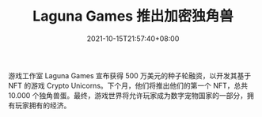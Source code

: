 ﻿---
title: "Laguna Games 推出加密独角兽"
date: 2021-10-15T21:57:40+08:00
lastmod: 2021-10-15T16:45:40+08:00
draft: false
authors: ["Butterfly"]
description: "游戏工作室 Laguna Games 宣布获得 500 万美元的种子轮融资，以开发其基于 NFT 的游戏 Crypto Unicorns。下个月，他们将推出他们的第一个 NFT，总共 10.000 个独角兽蛋。最终，游戏世界将允许玩家成为数字宠物国家的一部分，拥有玩家拥有的经济。"
featuredImage: "laguna-games-to-launch-crypto-unicorns.png"
tags: ["Virtual World","虚拟世界","Play to Earn"]
categories: ["news"]
news: ["虚拟世界"]
weight: 
lightgallery: true
pinned: false
recommend: false
recommend1: false
---

游戏工作室 Laguna Games 宣布获得 500 万美元的种子轮融资，以开发其基于 NFT 的游戏 Crypto Unicorns。下个月，他们将推出他们的第一个 NFT，总共 10.000 个独角兽蛋。最终，游戏世界将允许玩家成为数字宠物国家的一部分，拥有玩家拥有的经济。

<!--more-->

